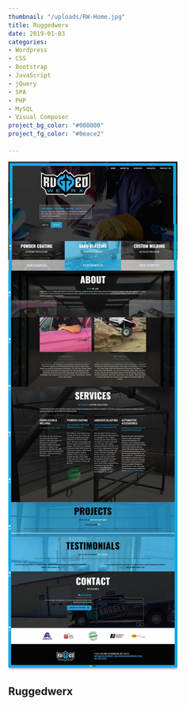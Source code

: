 ```yaml
---
thumbnail: "/uploads/RW-Home.jpg"
title: Ruggedwerx
date: 2019-01-03
categories:
- Wordpress
- CSS
- Bootstrap
- JavaScript
- jQuery
- SPA
- PHP
- MySQL
- Visual Composer
project_bg_color: "#000000"
project_fg_color: "#0eace2"

---
```

![](/uploads/RW-Home.jpg)
## Ruggedwerx